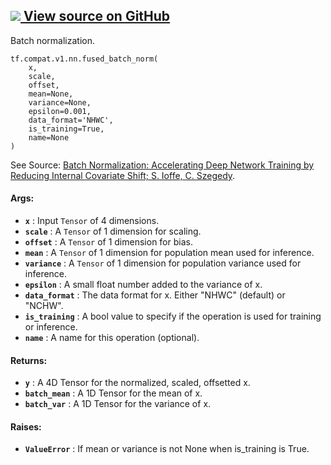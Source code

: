 [ ![](https://tensorflow.google.cn/images/GitHub-Mark-32px.png) View source on
GitHub
](https://github.com/tensorflow/tensorflow/blob/r2.0/tensorflow/python/ops/nn_impl.py#L1445-L1526)  
---  
  
Batch normalization.

    
    
    tf.compat.v1.nn.fused_batch_norm(
        x,
        scale,
        offset,
        mean=None,
        variance=None,
        epsilon=0.001,
        data_format='NHWC',
        is_training=True,
        name=None
    )
    

See Source: [Batch Normalization: Accelerating Deep Network Training by
Reducing Internal Covariate Shift; S. Ioffe, C.
Szegedy](http://arxiv.org/abs/1502.03167).

#### Args:

  * **`x`** : Input `Tensor` of 4 dimensions.
  * **`scale`** : A `Tensor` of 1 dimension for scaling.
  * **`offset`** : A `Tensor` of 1 dimension for bias.
  * **`mean`** : A `Tensor` of 1 dimension for population mean used for inference.
  * **`variance`** : A `Tensor` of 1 dimension for population variance used for inference.
  * **`epsilon`** : A small float number added to the variance of x.
  * **`data_format`** : The data format for x. Either "NHWC" (default) or "NCHW".
  * **`is_training`** : A bool value to specify if the operation is used for training or inference.
  * **`name`** : A name for this operation (optional).

#### Returns:

  * **`y`** : A 4D Tensor for the normalized, scaled, offsetted x.
  * **`batch_mean`** : A 1D Tensor for the mean of x.
  * **`batch_var`** : A 1D Tensor for the variance of x.

#### Raises:

  * **`ValueError`** : If mean or variance is not None when is_training is True.

